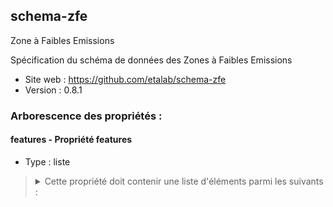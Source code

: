 <MenuSchema />

## schema-zfe

Zone à Faibles Emissions

Spécification du schéma de données des Zones à Faibles Emissions

- Site web : https://github.com/etalab/schema-zfe
- Version : 0.8.1

### Arborescence des propriétés :

#### features - Propriété features
- Type : liste

<blockquote>
<details>

<summary>Cette propriété doit contenir une liste d'éléments parmi les suivants :</summary>

#### GeoJSON Feature - Propriété features
- Valeur optionnelle
- Type : dictionnaire (clés-valeurs)

<blockquote>
<details>

<summary>Cet objet doit contenir les champs suivants :</summary>

#### properties - Propriété properties
- Type : dictionnaire (clés-valeurs)

<blockquote>
<details>

<summary>Cet objet doit contenir les champs suivants :</summary>

#### id - Propriété id
> *Description : Identifiant unique de l'aire réglementée. Pour construire l'identifiant on utilise cette formule : 'Code SIREN de l'entité administrative englobant la zone' - ZFE - XXX. Identifiant unique cleabs du tronçon routier issu de la couche TRONCON_DE_ROUTE de la BD Topo produite par l'IGN*<br>
> *Exemple : 200046977-ZFE-001*
- Valeur optionnelle
- Type : chaîne de caractères

#### date_debut - Propriété date_debut
> *Description : Date d'entrée en vigueur de la réglementation*<br>
> *Exemple : 2019-07-01*
- Valeur optionnelle
- Type : chaîne de caractères

#### date_fin - Propriété date_fin
> *Description : Date de fin de la réglementation*<br>
> *Exemple : 2023-07-01*
- Valeur optionnelle
- Type : chaîne de caractères ou vide

#### vp_critair - Propriété vp_critair
> *Description : Véhicules particuliers : Vignette CRITAIR à partir de laquelle la circulation n'est pas autorisée. Par exemple V4 signifie que les véhicules CRITAIR 4, CRITAIR 5 et sans vignettes ne sont pas autorisés à circuler. L'ordre des vignettes est le suivant : EL, V1, V2, V3, V4, V5, NC. EL correspond aux véhicules électriques et NC aux véhicules sans vignette.*<br>
> *Exemple : V4*
- Valeur optionnelle
- Type : chaîne de caractères ou vide
- Valeurs autorisées :
   - V5
   - V4
   - V3
   - V2
   - V1
   - EL
   - NC
   - None

#### vp_horaires - Propriété vp_horaires
> *Description : Véhicules particuliers : jours et horaires de restriction au format 'opening hours' d'OpenStreetMap : https://wiki.openstreetmap.org/wiki/Key:opening_hours*<br>
> *Exemple : Mo-Fr 08:00-20:00; PH off*
- Valeur optionnelle
- Type : chaîne de caractères ou vide

#### vul_critair - Propriété vul_critair
> *Description : Véhicules utilitaires légers : Vignette CRITAIR à partir de laquelle la circulation n'est pas autorisée. Par exemple V4 signifie que les véhicules CRITAIR 4, CRITAIR 5 et sans vignettes ne sont pas autorisés à circuler. L'ordre des vignettes est le suivant : EL, V1, V2, V3, V4, V5, NC. EL correspond aux véhicules électriques et NC aux véhicules sans vignette.*<br>
> *Exemple : V4*
- Valeur optionnelle
- Type : chaîne de caractères ou vide
- Valeurs autorisées :
   - V5
   - V4
   - V3
   - V2
   - V1
   - EL
   - NC
   - None

#### vul_horaires - Propriété vul_horaires
> *Description : Véhicules utilitaires légers : jours et horaires de restriction au format 'opening hours' d'OpenStreetMap : https://wiki.openstreetmap.org/wiki/Key:opening_hours*<br>
> *Exemple : Mo-Fr 08:00-20:00; PH off*
- Valeur optionnelle
- Type : chaîne de caractères ou vide

#### pl_critair - Propriété pl_critair
> *Description : Poids lourds (>3,5t): Vignette CRITAIR à partir de laquelle la circulation n'est pas autorisée. Par exemple V4 signifie que les véhicules CRITAIR 4, CRITAIR 5 et sans vignettes ne sont pas autorisés à circuler. L'ordre des vignettes est le suivant : EL, V1, V2, V3, V4, V5, NC. EL correspond aux véhicules électriques et NC aux véhicules sans vignette.*<br>
> *Exemple : V4*
- Valeur optionnelle
- Type : chaîne de caractères ou vide
- Valeurs autorisées :
   - V5
   - V4
   - V3
   - V2
   - V1
   - EL
   - NC
   - None

#### pl_horaires - Propriété pl_horaires
> *Description : Poids lourds (>3,5t): jours et horaires de restriction au format 'opening hours' d'OpenStreetMap : https://wiki.openstreetmap.org/wiki/Key:opening_hours*<br>
> *Exemple : Mo-Fr 08:00-20:00; PH off*
- Valeur optionnelle
- Type : chaîne de caractères ou vide

#### autobus_autocars_critair - Propriété autobus_autocars_critair
> *Description : Autobus et autocars : Vignette CRITAIR à partir de laquelle la circulation n'est pas autorisée. Par exemple V4 signifie que les véhicules CRITAIR 4, CRITAIR 5 et sans vignettes ne sont pas autorisés à circuler. L'ordre des vignettes est le suivant : EL, V1, V2, V3, V4, V5, NC. EL correspond aux véhicules électriques et NC aux véhicules sans vignette.*<br>
> *Exemple : V4*
- Valeur optionnelle
- Type : chaîne de caractères ou vide
- Valeurs autorisées :
   - V5
   - V4
   - V3
   - V2
   - V1
   - EL
   - NC
   - None

#### autobus_autocars_horaires - Propriété autobus_autocars_horaires
> *Description : Autobus et autocars : jours et horaires de restriction au format 'opening hours' d'OpenStreetMap : https://wiki.openstreetmap.org/wiki/Key:opening_hours*<br>
> *Exemple : Mo-Fr 08:00-20:00; PH off*
- Valeur optionnelle
- Type : chaîne de caractères ou vide

#### deux_rm_critair - Propriété deux_rm_critair
> *Description : Deux roues, tricycles et quadricycles à moteur : Vignette CRITAIR à partir de laquelle la circulation n'est pas autorisée. Par exemple V4 signifie que les véhicules CRITAIR 4, CRITAIR 5 et sans vignettes ne sont pas autorisés à circuler. L'ordre des vignettes est le suivant : EL, V1, V2, V3, V4, V5, NC. EL correspond aux véhicules électriques et NC aux véhicules sans vignette.*<br>
> *Exemple : V4*
- Valeur optionnelle
- Type : chaîne de caractères ou vide
- Valeurs autorisées :
   - V5
   - V4
   - V3
   - V2
   - V1
   - EL
   - NC
   - None

#### deux_rm_horaires - Propriété deux_rm_horaires
> *Description : Deux roues, tricycles et quadricycles à moteur : jours et horaires de restriction au format 'opening hours' d'OpenStreetMap : https://wiki.openstreetmap.org/wiki/Key:opening_hours*<br>
> *Exemple : Mo-Fr 08:00-20:00; PH off*
- Valeur optionnelle
- Type : chaîne de caractères ou vide

#### url_arrete - Propriété url_arrete
> *Description : Lien de l'arrêté administratif précisant la réglementation sur la zone ou sur le tronçon de route.*<br>
> *Exemple : https://cdn.paris.fr/paris/2021/05/28/23fb2b69cfa451a4e517f1bc6e3001b7.pdf*
- Valeur optionnelle
- Type : chaîne de caractères

#### url_site_information - Propriété url_site_information
> *Description : Page web décrivant le dispositif et précisant la réglementation sur la zone ou sur le tronçon de route.*<br>
> *Exemple : https://www.metropolegrandparis.fr/fr/ZFE*
- Valeur optionnelle
- Type : chaîne de caractères

</details>
</blockquote>

</details>
</blockquote>

</details>
</blockquote>

